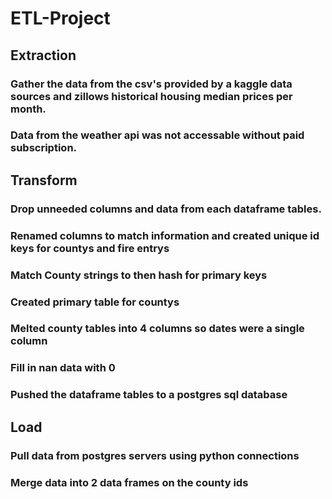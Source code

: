 # ETL-Project

## Extraction

### Gather the data from the csv's provided by a kaggle data sources and zillows historical housing median prices per month.
### Data from the weather api was not accessable without paid subscription.

## Transform

### Drop unneeded columns and data from each dataframe tables.
### Renamed columns to match information and created unique id keys for countys and fire entrys
### Match County strings to then hash for primary keys
### Created primary table for countys
### Melted county tables into 4 columns so dates were a single column
### Fill in nan data with 0
### Pushed the dataframe tables to a postgres sql database

## Load

### Pull data from postgres servers using python connections
### Merge data into 2 data frames on the county ids
